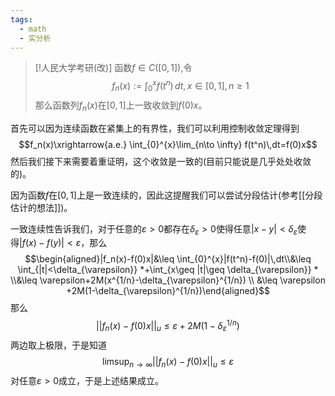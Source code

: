 ```yaml
---
tags:
  - math
  - 实分析
---
```


> [!人民大学考研(改)]
> 函数$f\in C([0,1])$,令$$f_n(x):=\int_{0}^{x}f(t^n)\,dt,x\in [0,1],n\geq 1$$那么函数列$f_n(x)$在$[0,1]$上一致收敛到$f(0)x$。

首先可以因为连续函数在紧集上的有界性，我们可以利用控制收敛定理得到$$f_n(x)\xrightarrow{a.e.} \int_{0}^{x}\lim_{n\to \infty} f(t^n)\,dt=f(0)x$$然后我们接下来需要着重证明，这个收敛是一致的(目前只能说是几乎处处收敛的)。

因为函数$f$在$[0,1]$上是一致连续的，因此这提醒我们可以尝试分段估计(参考[[分段估计的想法]])。

一致连续性告诉我们，对于任意的$\varepsilon>0$都存在$\delta_{\varepsilon}>0$使得任意$|x-y|<\delta_{\varepsilon}$使得$|f(x)-f(y)|<\varepsilon$，那么$$\begin{aligned}|f_n(x)-f(0)x|&\leq \int_{0}^{x}|f(t^n)-f(0)|\,dt\\&\leq \int_{|t|<\delta_{\varepsilon}} *+\int_{x\geq |t|\geq \delta_{\varepsilon}} * \\&\leq \varepsilon+2M(x^{1/n}-\delta_{\varepsilon}^{1/n}) \\ &\leq \varepsilon +2M(1-\delta_{\varepsilon}^{1/n})\end{aligned}$$那么$$||f_n(x)-f(0)x||_u\leq \varepsilon+2M(1-\delta_{\varepsilon}^{1/n})$$两边取上极限，于是知道$$\limsup_{n\to \infty}||f_n(x)-f(0)x||_u\leq \varepsilon$$对任意$\varepsilon>0$成立，于是上述结果成立。



